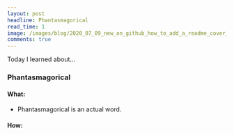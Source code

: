 ```yaml
---
layout: post
headline: Phantasmagorical
read_time: 1
image: /images/blog/2020_07_09_new_on_github_how_to_add_a_readme_cover_to_your_github_profile/gh_profile_cover.jpg
comments: true
---
```


Today I learned about...

### Phantasmagorical 

#### What:

* Phantasmagorical is an actual word.

#### How:


